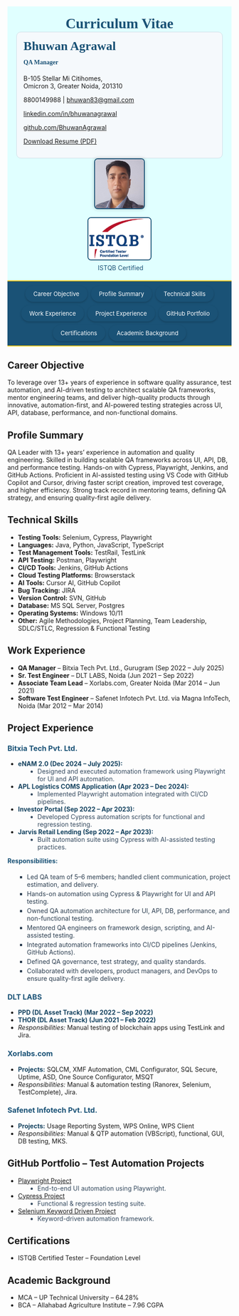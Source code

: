 <!DOCTYPE html>
<html>
<head>
<meta charset="UTF-8">
<link rel="icon" type="image/png" href="profile.jpg">
<meta name="viewport" content="width=device-width, initial-scale=1">
<script src='https://kit.fontawesome.com/1053334a8a.js' crossorigin='anonymous'></script>
<title>Bhuwan Agrawal – Resume</title>
<style>
/* Navbar styling */
.navbar {
  display: flex;
  flex-wrap: wrap;
  justify-content: center;
  gap: 8px;
  padding: 10px;
  background-color: #1a5276;
  border-top: 2px solid #f1c40f;
  border-bottom: 2px solid #f1c40f;
  position: sticky;
  top: 0;
  z-index: 1000;
}
.navbar a {
  font-size: 13px;
  padding: 8px 16px;
  color: white;
  background-color: #1a5276;
  text-decoration: none;
  transition: background-color 0.3s, box-shadow 0.3s;
  border: 2px solid transparent;
  border-radius: 20px;
  box-shadow: 0 2px 4px rgba(0,0,0,0.2);
  display: inline-block;
}
.navbar a:hover, .navbar a.activeLink {
  background-color: #154360;
  border-color: #f1c40f;
}

/* Container tabs */
.containerTab {
  display: none;
  padding: 20px;
  background: LightSteelBlue;
  color: black;
  opacity: 0;
  transition: opacity 0.5s ease-in-out;
}
.containerTab.activeTab {
  display: block !important;
  opacity: 1;
}

/* Technical skills list */
#technical-skills ul {
  list-style: none;
  padding-left: 0;
}
#technical-skills li {
  display: flex;
  flex-wrap: wrap;
  margin-bottom: 6px;
}
#technical-skills li strong {
  width: 220px; /* Adjust width for alignment */
  text-align: left;
}

/* Header */
.header {
  display: flex;
  justify-content: space-between;
  align-items: flex-start;
  flex-wrap: wrap;
}

/* Responsive */
@media screen and (max-width: 768px) {
  .header { flex-direction: column; align-items: flex-start; text-align: left; }
  .header > div { width: 100%; }
  .navbar { flex-direction: column; align-items: stretch; }
  .navbar a { text-align: center; width: 100%; }
}

/* Project experience styling */
.company-block, .portfolio-block, .cert-block, .academic-block {
  margin-bottom: 20px;
  padding: 10px 15px;
  background-color: #e8f0f8;
  border-left: 4px solid #1a5276;
  border-radius: 6px;
}
.company-name { color: #1a5276; }
.project-name { color: #154360; font-weight: bold; }
.contribution-list li { list-style-type: disc; margin-left: 20px; color: #34495e; }
.responsibilities-title { margin-top: 10px; font-weight: bold; color: #1a5276; }
.responsibilities-list li { list-style-type: square; margin-left: 20px; color: #2c3e50; margin-bottom: 4px; }

a { color: #154360; text-decoration: none; }
a:hover { text-decoration: underline; }
</style>
</head>
<body>

<!-- Header Section -->
<div style="background-color: LightCyan; padding: 20px;">
  <div style="display: flex; justify-content: space-between; align-items: center; position: relative;">
    <h1 style="margin: 0 auto; font-size: 32px; color: #1a5276; font-family: 'Georgia', serif; text-align: center; flex: 1;">Curriculum Vitae</h1>
  </div>
  <div class="header">
    <div style="flex: 1 1 60%; min-width: 300px; background-color: #f5f9fc; padding: 15px; border-radius: 10px; border: 1px solid #cfdce6;">
      <h2 style="margin-top: 0; font-size: 28px; font-family: 'Georgia', serif; color: #1a5276; text-align: left;">Bhuwan Agrawal</h2>
      <h4 style="margin-top: -10px; font-family: 'Georgia', serif; color: #1a5276; text-align: left;">QA Manager</h4>
      <p style="text-align: left;"><i class='fas fa-map-marker-alt'></i> B-105 Stellar Mi Citihomes,<br>Omicron 3, Greater Noida, 201310</p>
      <p style="text-align: left;"><i class='fas fa-mobile-alt'></i> 8800149988 | <i class='fa fa-envelope'></i> <a href="mailto:bhuwan83@gmail.com">bhuwan83@gmail.com</a></p>
      <p style="text-align: left;"><i class='fab fa-linkedin'></i> <a href="https://www.linkedin.com/in/bhuwanagrawal" target="_blank">linkedin.com/in/bhuwanagrawal</a></p>
      <p style="text-align: left;"><i class='fab fa-github'></i> <a href="https://github.com/BhuwanAgrawal" target="_blank">github.com/BhuwanAgrawal</a></p>
      <p style="text-align: left;"><a href="Resume_QA_Bhuwan_Agrawal.pdf" download style="color: inherit;"><i class='fas fa-file-download'></i> Download Resume (PDF)</a></p>
    </div>
    <div style="flex: 0 1 35%; min-width: 180px; display: flex; flex-direction: column; align-items: center;">
      <div style="margin-bottom: 15px;">
        <img src="profile.jpg" alt="Profile Photo" style="width: 110px; height: 110px; border-radius: 8px; object-fit: cover; object-position: top center; box-shadow: 0 0 8px rgba(0,0,0,0.2); border: 2px solid #1a5276;">
      </div>
      <div style="text-align: center;">
        <a href="https://www.istqb.in/about-us/certified-tester/foundation-level/36257-bhuwan-agrawal" target="_blank">
          <img src="CTFL.png" alt="Certification" style="width: 140px; height: auto; border: 2px solid #1a5276; border-radius: 8px;">
        </a>
        <a href="https://www.istqb.in/about-us/certified-tester/foundation-level/36257-bhuwan-agrawal" target="_blank" style="text-decoration: none; color: #1a5276;" title="View Certification">
          <div style="margin-top: 5px; font-size: 14px; display: flex; align-items: center; gap: 5px; justify-content: center;"><i class="fas fa-certificate"></i> ISTQB Certified</div>
        </a>
      </div>
    </div>
  </div>
</div>

<!-- Navbar -->
<div class="navbar">
  <a href="#career-objective" onclick="openTab('career-objective'); return false;">Career Objective</a>
  <a href="#profile-summary" onclick="openTab('profile-summary'); return false;">Profile Summary</a>
  <a href="#technical-skills" onclick="openTab('technical-skills'); return false;">Technical Skills</a>
  <a href="#work-experience" onclick="openTab('work-experience'); return false;">Work Experience</a>
  <a href="#key-projects" onclick="openTab('key-projects'); return false;">Project Experience</a>
  <a href="#github-portfolio" onclick="openTab('github-portfolio'); return false;">GitHub Portfolio</a>
  <a href="#certifications" onclick="openTab('certifications'); return false;">Certifications</a>
  <a href="#academic-background" onclick="openTab('academic-background'); return false;">Academic Background</a>
</div>

<!-- Career Objective -->
<div id="career-objective" class="containerTab">
  <h2>Career Objective</h2>
  <p>To leverage over 13+ years of experience in software quality assurance, test automation, and AI-driven testing to architect scalable QA frameworks, mentor engineering teams, and deliver high-quality products through innovative, automation-first, and AI-powered testing strategies across UI, API, database, performance, and non-functional domains.</p>
</div>

<!-- Profile Summary -->
<div id="profile-summary" class="containerTab">
  <h2>Profile Summary</h2>
  <p>QA Leader with 13+ years’ experience in automation and quality engineering. Skilled in building scalable QA frameworks across UI, API, DB, and performance testing. Hands-on with Cypress, Playwright, Jenkins, and GitHub Actions. Proficient in AI-assisted testing using VS Code with GitHub Copilot and Cursor, driving faster script creation, improved test coverage, and higher efficiency. Strong track record in mentoring teams, defining QA strategy, and ensuring quality-first agile delivery.</p>
</div>

<!-- Technical Skills -->
<div id="technical-skills" class="containerTab">
  <h2 style="text-align: left;">Technical Skills</h2>
  <ul>
    <li><strong>Testing Tools:</strong> Selenium, Cypress, Playwright</li>
    <li><strong>Languages:</strong> Java, Python, JavaScript, TypeScript</li>
    <li><strong>Test Management Tools:</strong> TestRail, TestLink</li>
    <li><strong>API Testing:</strong> Postman, Playwright</li>
    <li><strong>CI/CD Tools:</strong> Jenkins, GitHub Actions</li>
    <li><strong>Cloud Testing Platforms:</strong> Browserstack</li>
    <li><strong>AI Tools:</strong> Cursor AI, GitHub Copilot</li>
    <li><strong>Bug Tracking:</strong> JIRA</li>
    <li><strong>Version Control:</strong> SVN, GitHub</li>
    <li><strong>Database:</strong> MS SQL Server, Postgres</li>
    <li><strong>Operating Systems:</strong> Windows 10/11</li>
    <li><strong>Other:</strong> Agile Methodologies, Project Planning, Team Leadership, SDLC/STLC, Regression & Functional Testing</li>
  </ul>
</div>

<!-- Work Experience -->
<div id="work-experience" class="containerTab">
  <h2>Work Experience</h2>
  <ul>
    <li><strong>QA Manager</strong> – Bitxia Tech Pvt. Ltd., Gurugram (Sep 2022 – July 2025)</li>
    <li><strong>Sr. Test Engineer</strong> – DLT LABS, Noida (Jun 2021 – Sep 2022)</li>
    <li><strong>Associate Team Lead</strong> – Xorlabs.com, Greater Noida (Mar 2014 – Jun 2021)</li>
    <li><strong>Software Test Engineer</strong> – Safenet Infotech Pvt. Ltd. via Magna InfoTech, Noida (Mar 2012 – Mar 2014)</li>
  </ul>
</div>

<!-- Project Experience -->
<div id="key-projects" class="containerTab">
  <h2><i class="fas fa-project-diagram"></i> Project Experience</h2>

  <div class="company-block">
    <h3><i class="fas fa-building"></i> <span class="company-name">Bitxia Tech Pvt. Ltd.</span></h3>
    <ul>
      <li><strong class="project-name">eNAM 2.0 (Dec 2024 – July 2025):</strong>
        <ul class="contribution-list">
          <li>Designed and executed automation framework using Playwright for UI and API automation.</li>
        </ul>
      </li>
      <li><strong class="project-name">APL Logistics COMS Application (Apr 2023 – Dec 2024):</strong>
        <ul class="contribution-list">
          <li>Implemented Playwright automation integrated with CI/CD pipelines.</li>
        </ul>
      </li>
      <li><strong class="project-name">Investor Portal (Sep 2022 – Apr 2023):</strong>
        <ul class="contribution-list">
          <li>Developed Cypress automation scripts for functional and regression testing.</li>
        </ul>
      </li>
      <li><strong class="project-name">Jarvis Retail Lending (Sep 2022 – Apr 2023):</strong>
        <ul class="contribution-list">
          <li>Built automation suite using Cypress with AI-assisted testing practices.</li>
        </ul>
      </li>
    </ul>
    <h4 class="responsibilities-title">Responsibilities:</h4>
    <ul class="responsibilities-list">
      <li>Led QA team of 5–6 members; handled client communication, project estimation, and delivery.</li>
      <li>Hands-on automation using Cypress & Playwright for UI and API testing.</li>
      <li>Owned QA automation architecture for UI, API, DB, performance, and non-functional testing.</li>
      <li>Mentored QA engineers on framework design, scripting, and AI-assisted testing.</li>
      <li>Integrated automation frameworks into CI/CD pipelines (Jenkins, GitHub Actions).</li>
      <li>Defined QA governance, test strategy, and quality standards.</li>
      <li>Collaborated with developers, product managers, and DevOps to ensure quality-first agile delivery.</li>
    </ul>
  </div>

  <div class="company-block">
    <h3><i class="fas fa-building"></i> <span class="company-name">DLT LABS</span></h3>
    <ul>
      <li><strong class="project-name">PPD (DL Asset Track) (Mar 2022 – Sep 2022)</strong></li>
      <li><strong class="project-name">THOR (DL Asset Track) (Jun 2021 – Feb 2022)</strong></li>
      <li class="responsibilities-list"><em>Responsibilities:</em> Manual testing of blockchain apps using TestLink and Jira.</li>
    </ul>
  </div>

  <div class="company-block">
    <h3><i class="fas fa-building"></i> <span class="company-name">Xorlabs.com</span></h3>
    <ul>
      <li><strong class="project-name">Projects:</strong> SQLCM, XMF Automation, CML Configurator, SQL Secure, Uptime, ASD, One Source Configurator, MSQT</li>
      <li class="responsibilities-list"><em>Responsibilities:</em> Manual & automation testing (Ranorex, Selenium, TestComplete), Jira.</li>
    </ul>
  </div>

  <div class="company-block">
    <h3><i class="fas fa-building"></i> <span class="company-name">Safenet Infotech Pvt. Ltd.</span></h3>
    <ul>
      <li><strong class="project-name">Projects:</strong> Usage Reporting System, WPS Online, WPS Client</li>
      <li class="responsibilities-list"><em>Responsibilities:</em> Manual & QTP automation (VBScript), functional, GUI, DB testing, MKS.</li>
    </ul>
  </div>
</div>

<!-- GitHub Portfolio -->
<div id="github-portfolio" class="containerTab">
  <h2><i class="fab fa-github"></i> GitHub Portfolio – Test Automation Projects</h2>
  <div class="portfolio-block">
    <ul>
      <li><a href="https://github.com/BhuwanAgrawal/Playwright-Project" target="_blank">Playwright Project</a>
        <ul class="contribution-list"><li>End-to-end UI automation using Playwright.</li></ul>
      </li>
      <li><a href="https://github.com/BhuwanAgrawal/Cypress-Project" target="_blank">Cypress Project</a>
        <ul class="contribution-list"><li>Functional & regression testing suite.</li></ul>
      </li>
      <li><a href="https://github.com/BhuwanAgrawal/Selenium-KD-Project" target="_blank">Selenium Keyword Driven Project</a>
        <ul class="contribution-list"><li>Keyword-driven automation framework.</li></ul>
      </li>
    </ul>
  </div>
</div>

<!-- Certifications -->
<div id="certifications" class="containerTab">
  <h2><i class="fas fa-certificate"></i> Certifications</h2>
  <div class="cert-block">
    <ul>
      <li>ISTQB Certified Tester – Foundation Level</li>
    </ul>
  </div>
</div>

<!-- Academic Background -->
<div id="academic-background" class="containerTab">
  <h2><i class="fas fa-graduation-cap"></i> Academic Background</h2>
  <div class="academic-block">
    <ul>
      <li>MCA – UP Technical University – 64.28%</li>
      <li>BCA – Allahabad Agriculture Institute – 7.96 CGPA</li>
    </ul>
  </div>
</div>

<script>
function openTab(tabName) {
  const tabs = document.getElementsByClassName("containerTab");
  const links = document.querySelectorAll(".navbar a");
  for (let i = 0; i < tabs.length; i++) tabs[i].classList.remove("activeTab");
  links.forEach(link => link.classList.remove("activeLink"));
  const activeTab = document.getElementById(tabName);
  const activeLink = document.querySelector(`.navbar a[href="#${tabName}"]`);
  if (activeTab) {
    activeTab.classList.add("activeTab");
    if (activeLink) activeLink.classList.add("activeLink");
    window.scrollTo({ top: 0, behavior: 'smooth' });
    const titleMap = {
      "career-objective": "Career Objective",
      "profile-summary": "Profile Summary",
      "technical-skills": "Technical Skills",
      "work-experience": "Work Experience",
      "key-projects": "Project Experience",
      "github-portfolio": "GitHub Portfolio",
      "certifications": "Certifications",
      "academic-background": "Academic Background"
    };
    document.title = titleMap[tabName] ? `Bhuwan Agrawal – ${titleMap[tabName]}` : "Bhuwan Agrawal – Resume";
  }
}
window.onload = function () {
  const hash = window.location.hash.substring(1);
  const defaultTab = document.getElementById(hash) ? hash : "profile-summary";
  openTab(defaultTab);
}
</script>

</body>
</html>

